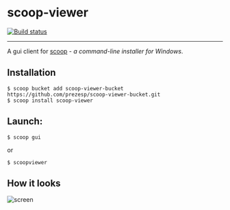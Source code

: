scoop-viewer
=

[![Build status](https://ci.appveyor.com/api/projects/status/hlkmvdo8r6nypgc9?svg=true)](https://ci.appveyor.com/project/prezesp/scoop-viewer)

---

A gui client for [scoop](http://scoop.sh) - _a command-line installer for Windows_.

Installation
-
```
$ scoop bucket add scoop-viewer-bucket https://github.com/prezesp/scoop-viewer-bucket.git
$ scoop install scoop-viewer
```

Launch:
-
```
$ scoop gui
```

or 
```
$ scoopviewer
```

How it looks
-
![screen](https://user-images.githubusercontent.com/20465770/39327603-c84ebb48-4998-11e8-8d52-1f54df61a394.png)

